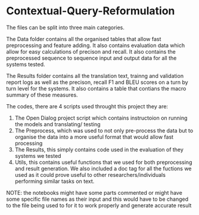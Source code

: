 # Contextual-Query-Reformulation

The files can be split into three main categories. 

The Data folder contains all the organised tables that allow fast preprocessing and feature adding. It also contains evaluation data which allow for easy calculations of precison and recall. It also contains the preprocessed sequence to sequence input and output data for all the systems tested.

The Results folder contains all the translation text, trainng and validation report logs as well as the precison, recall F1 and BLEU scores on a turn by turn level for the systems. It also contains a table that contians the macro summary of these measures. 

The codes, there are 4 scripts used throught this project they are:
1. The Open Dialog project script which contains instructoion on running the models and translating/ testing
2. The Preprocess, which was used to not only pre-process the data but to organise the data into a more useful format that would allow fast processing
3. The Results, this simply contains code used in the evaluation of they systems we tested
4. Utils, this contains useful functions that we used for both preprocessing and result generation. We also included a doc tag for all the fuctions we used as it could prove useful to other researchers/individuals performing similar tasks on text.

NOTE:
the notebooks might have some parts commented or might have some specific file names as their input and this would have to be changed to the file being used to for it to work properly and generate accurate result
